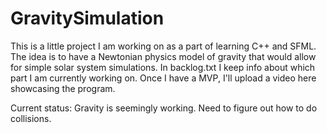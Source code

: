 # GravitySimulation
This is a little project I am working on as a part of learning C++ and SFML. The idea is to have a Newtonian physics model of gravity that would allow for
simple solar system simulations. In backlog.txt I keep info about which part I am currently working on. Once I have a MVP, I'll upload a video here showcasing the program.

Current status: Gravity is seemingly working. Need to figure out how to do collisions. 
